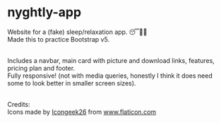 # nyghtly-app
Website for a (fake) sleep/relaxation app. 😴🧘🌺<br>
Made this to practice Bootstrap v5.<br><br>

Includes a navbar, main card with picture and download links, features, pricing plan and footer.<br>
Fully responsive! (not with media queries, honestly I think it does need some to look better in smaller screen sizes).<br><br>

Credits:<br>
Icons made by <a href="https://www.flaticon.com/authors/icongeek26" title="Icongeek26">Icongeek26</a> from <a href="https://www.flaticon.com/" title="Flaticon">www.flaticon.com</a>
